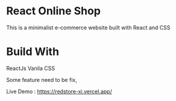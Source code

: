 # React Online Shop

This is a minimalist e-commerce website built with React and CSS

# Build With
ReactJs 
Vanila CSS

Some feature need to be fix,

Live Demo : https://redstore-xi.vercel.app/
